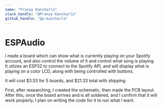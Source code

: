 ```yaml
---
name: "Pranay Kancharla"
slack_handle: "@Pranay Kancharla"
github_handle: "@p-kancharla"
---
```


# ESPAudio

I made a board which can show what is currently playing on your Spotify account, and also control the volume of it and control what song is playing. It utlizes an ESP32 to connect to the Spotify API, and will display what is playing on a color LCD, along with being controlled with buttons.

It will cost $3.53 for 5 boards, and $21.33 total with shipping

First, after researching, I created the schematic, then made the PCB layout. After this, once the board arrives and is all soldered, and I confirm that it will work properly, I plan on writing the code for it to run what I want.

